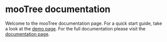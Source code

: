 mooTree documentation
========================

Welcome to the mooTree documentation page. 
For a quick start guide, take a look at the [demo page](http://www.abidibo.net/projects/js/mooTree/demo).
For the full documentation please visit the [documentation page](http://www.abidibo.net/projects/js/mooTree/doc).
